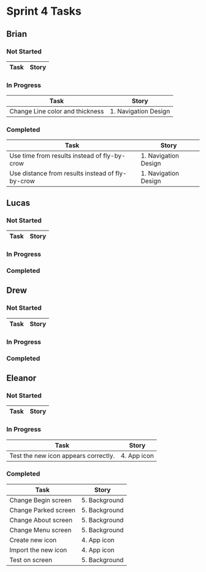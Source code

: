 # Sprint 4 Tasks

## Brian
### Not Started
| Task | Story |
| ---- | --- |
### In Progress
| Task | Story |
| ---- | --- |
| Change Line color and thickness | 1. Navigation Design |
### Completed
| Task | Story |
| ---- | --- |
| Use time from results instead of fly-by-crow | 1. Navigation Design |
| Use distance from results instead of fly-by-crow | 1. Navigation Design |

## Lucas
### Not Started
| Task | Story |
| ---- | --- |
### In Progress
### Completed

## Drew
### Not Started
| Task | Story |
| ---- | --- |
### In Progress
### Completed

## Eleanor
### Not Started
| Task | Story |
| ---- | --- |
### In Progress
| Task | Story 
| ---- | --- |
| Test the new icon appears correctly. | 4. App icon |
### Completed
| Task | Story |
| ---- | --- |
| Change Begin screen | 5. Background |
| Change Parked screen | 5. Background |
| Change About screen | 5. Background |
| Change Menu screen | 5. Background |
| Create new icon | 4. App icon |
| Import the new icon | 4. App icon |
| Test on screen | 5. Background |
